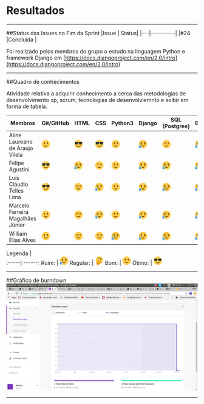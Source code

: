 # Resultados

***

##Status das Issues no Fim da Sprint
|Issue 	| Status|
|---|----------|
|#24 |Concluída |

Foi realizado pelos membros do grupo o estudo na linguagem Python e framework Django em
[https://docs.djangoproject.com/en/2.0/intro](https://docs.djangoproject.com/en/2.0/intro)

***

##Quadro de conhecimentos

Atividade relativa a adquirir conhecimento a cerca das metodologias de desenvolvimento xp, scrum, tecnologias de desenvolviemnto e exibir em forma de tabela.


Membros | Git/GitHub | HTML | CSS | Python3 | Django | SQL (Postgree) | Bootstrap
------- | --- | ---- | --- | -------- | ------ | -------------- | ---------
Aline Laureano de Araújo Vilela   | ![Bom](../../img/happy.png) | ![Ótimo](../../img/cool.png) | ![Ótimo](../../img/cool.png) | ![Bom](../../img/happy.png) | ![Ruim](../../img/sad.png) | ![Bom](../../img/happy.png) | ![Ruim](../../img/sad.png)
Felipe Agustini | ![Ótimo](../../img/cool.png) | ![Ruim](../../img/sad.png)  | ![Bom](../../img/happy.png) | ![Bom](../../img/happy.png) | ![Ruim](../../img/sad.png) | ![Ruim](../../img/sad.png) | ![Ruim](../../img/sad.png)
Luís Cláudio Telles Lima | ![Ótimo](../../img/cool.png) | ![Bom](../../img/happy.png)  | ![Ruim](../../img/sad.png)  | ![Bom](../../img/happy.png) | ![Ruim](../../img/sad.png) | ![Ruim](../../img/sad.png) | ![Ruim](../../img/sad.png)
Marcelo Ferreira Magalhães Júnior | ![Bom](../../img/happy.png)  | ![Bom](../../img/happy.png)  | ![Ruim](../../img/sad.png)  | ![Bom](../../img/happy.png)  | ![Ruim](../../img/sad.png) | ![Ruim](../../img/sad.png) | ![Ruim](../../img/sad.png)
William Elias Alves | ![Bom](../../img/happy.png) | ![Bom](../../img/happy.png) | ![Bom](../../img/happy.png) | ![Ruim](../../img/sad.png)  | ![Ruim](../../img/sad.png) | ![Ruim](../../img/sad.png) | ![Ruim](../../img/sad.png)

Legenda |  
:-----|:------:
 Ruim: | ![Ruim](../../img/sad.png)
 Regular: | ![Regular](../../img/thinking.png) 
 Bom: | ![Bom](../../img/happy.png)
 Ótimo: | ![Ótimo](../../img/cool.png)

***

##Gráfico de burndown
![burndown_sprint02](/img/burndown_sprint02.png)

***